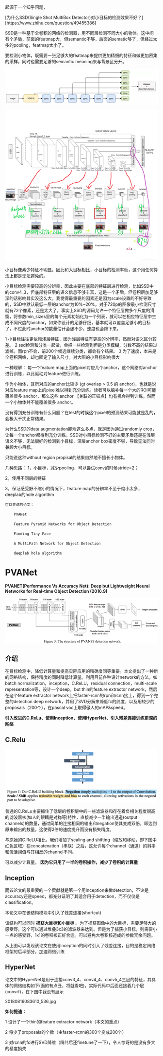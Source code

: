 起源于一个知乎问题，

[为什么SSD(Single Shot MultiBox Detector)对小目标的检测效果不好？][https://www.zhihu.com/question/49455386]

SSD是一种基于全卷积的网络的检测器，用不同层检测不同大小的物体。这中间有个矛盾，前面的featmap大，但semantic不够，后面的sematic够了，但经过太多的pooling，featmap太小了。

要检测小物体，既需要一张足够大的featmap来提供更加精细的特征和做更加密集的采样，同时也需要足够的semantic meaning来与背景区分开。

![avatar](media/751b77ba82feb377bb0f5225d71f6de1.png)

![avatar](media/d3b8c444f92608493226aa0d84c2432c.png)

小目标像素少特征不明显，因此和大目标相比，小目标的检测率低，这个用任何算法上都是无法避免的。

小目标检测需要较高的分辨率，因此主要在底部的特征层进行检测，比如SSD中的conv4_3，但底部特征层的语义信息不够丰富，这是一个矛盾，但卷积层加足够深的话影响其实没这么大。我觉得最重要的因素还是因为scale设置的不好导致的，SSD中默认最低一层的anchor为10%~20%，对于720p的图像最小检测尺寸就有72个像素，还是太大了。事实上SSD的源码允许一个特征层做多个尺度的滑窗，将参数min_sizes里的每个元素初始化为一个列表，就可以在相应特征层中生成不同尺度的anchor，如果你设计的足够仔细，基本就可以覆盖足够小的目标了，不过此时anchor的数量估计会涨不少，速度也会降下来。

1 小目标往往更依赖浅层特征，因为浅层特征有更高的分辨率，然而对语义区分较差。
2 ssd检测和分类一起做，会把一些检测到但是分类模糊，分数不高的结果过滤掉。而rpn不会，前200个候选继续分类，都会有个结果。
3 为了速度，本来是全卷积网络，却也固定了输入尺寸。对大图的小目标影响很大

一种理解：
每一个feature map上面的pixel对应几个anchor，这个网络对anchor进行训练，以此驱动对feature进行训练。

作为小物体，其所对应的anchor比较少 (gt overlap > 0.5 的 anchor)，也就是说对应feature map上的pixel难以得到充分训练。读者可以脑补每一个大的ROI可能覆盖很多 anchor，那么这些 anchor 【关联的正锚点】均有机会得到训练。然而一个小物体并不能覆盖很多 anchor。

没有得到充分训练有什么问题？在test的时候这个pixel的预测结果可能就是乱的，会极大干扰正常结果。

为什么SSD的data augmentation能涨这么多点，就是因为通过randomly crop，让每一个anchor都得到充分训练。SSD对小目标检测不好的主要矛盾还是在浅层语义不够，无法很好的检测到小目标，深层anchor box密度不够，导致无法同时兼顾大小目标。

只能说这种without region propisal的结果自然地不擅长小物体。

几种思路：
1，小目标，减少pooling，可以尝试conv的时候stride=2；

2，使用不同层的特征

3，保证感受野不缩小的情况下，feature map的分辨率不至于缩小太多，deeplab的hole algorithm



```
可以尝试的论文：

    PVANet

    Feature Pyramid Networks for Object Detection

    Finding Tiny Face

    A MultiPath Network for Object Detection

    deeplab hole algorithm
```

# PVANet

**PVANET(Performance Vs Accuracy Net): Deep but Lightweight Neural Networks for Real-time Object Detection (2016.9)**

![avatar](media/20161128225505075.jpg)

## 介绍

在目标检测中，降低计算量和提高实际应用的精确度同等重要。本文提出了一种新的网络结构，保持精度的同时降低计算量。利用目前各种设计network的方法，如batch normalization，inception，C.ReLU，residual connection，multi-scale representation等，设计一个deep，but thin的feature extractor network，然后在这个feature extractor network上把faster-rcnn的rpn和rcnn接上，得到一个完整的detection deep network，并用了SVD分解来降低fc的纬度，以及用较少的proposals（200个），在pascal voc上取得傲人的mAP&speed。

**引入改进的C.ReLu、使用Inception、使用HyperNet、引入残差连接训练更深的网络**

## C.Relu

![avatar](media/20160908150347858.jpg)

普通的C.ReLu主要抓住了低层的卷积层中的一些滤波器和存在着负相关程度很高的滤波器核(如人的眼睛是对称等)特性，直接减少一半输出通道(output channels)的数量，通过简单的连接相同的输出和negation使其变成双倍，即达到原来输出的数量，这使得2倍的速度提升而没有损失精度。

与原始的C.ReLU相比，我们增加了scaling and shifting（缩放和移动，即下图中红色区域）在concatenation（串联）之后，这允许每个channel（通道）的斜率和激活阈值与其相反的channel不同。

可以减少计算量， **因为它只用了一半的卷积操作，减少了卷积的计算量** 



## Inception

而该论文的最重要的一个贡献就是第一个用Inception来做detection，不论是accuracy还是speed，都充分证明了其适合用于detection，而不仅仅是classification。

本论文中在该结构模块中引入了残差连接(shortcut)

该结构可以同时 **捕获大目标和小目标** 。为了捕获图像中的大目标，需要足够大的感受野，这个可以通过堆叠3x3的滤波器来达到。但是为了捕获小目标，则需要小一点的感受野，1x1的卷积核正好合适。可以避免大卷积核造成的参数冗余问题。

从上图可以发现该论文在使用Inception的同时引入了残差连接，目的是稳定网络框架的后半部分，加速网络训练



## HyperNet

论文中的HyperNet是用于连接conv3_4、conv4_4、conv5_4三层的特征，其具体的网络结构如下(画的有点丑，将就看吧)，实际代码中后面还接着几个层(convrf)，在下图中我没有展示

20180816083610_536.jpg



**如何提速：**

1 设计了一个thin的feature extractor network（本文的重点）

2 将少了proposals的个数（由faster-rcnn的300个变成200个）

3 对rcnn的fc进行SVD降维（降纬后还finetune了一下），令人惊讶的是没有多大的精度损失

























